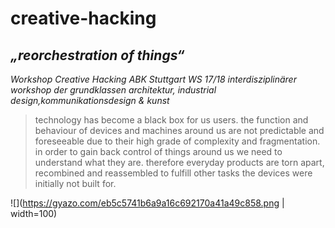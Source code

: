 # creative-hacking
## _„reorchestration of things“_

_Workshop Creative Hacking ABK Stuttgart WS 17/18_
_interdisziplinärer workshop der grundklassen architektur, industrial design,kommunikationsdesign & kunst_

> technology has become a black box for us users. the function and behaviour of devices and machines around us are not predictable and foreseeable due to their high grade of complexity and fragmentation.
> in order to gain back control of things around us we need to understand what they are. therefore everyday products are torn apart, recombined and reassembled to fulfill other tasks the devices were initially not built for.






![](https://gyazo.com/eb5c5741b6a9a16c692170a41a49c858.png | width=100)

													
